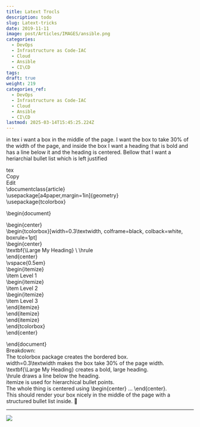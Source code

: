 ```yaml
---
title: Latext Trocls
description: todo
slug: Latext-tricks
date: 2019-11-11
image: post/Articles/IMAGES/ansible.png
categories:
  - DevOps
  - Infrastructure as Code-IAC
  - Cloud
  - Ansible
  - CI\CD
tags: 
draft: true
weight: 219
categories_ref:
  - DevOps
  - Infrastructure as Code-IAC
  - Cloud
  - Ansible
  - CI\CD
lastmod: 2025-03-14T15:45:25.224Z
---
```

in tex i want a box in the middle of the page. I want the box to take 30% of the width of the page, and inside the box I want a heading that is bold and has a line below it and the heading is centered. Bellow that I want a heriarchial bullet list which is left justified

tex\
Copy\
Edit\
\documentclass{article}\
\usepackage\[a4paper,margin=1in]{geometry}\
\usepackage{tcolorbox}

\begin{document}

\begin{center}\
\begin{tcolorbox}\[width=0.3\textwidth, colframe=black, colback=white, boxrule=1pt]\
\begin{center}\
\textbf{\Large My Heading} \ \hrule\
\end{center}\
\vspace{0.5em}\
\begin{itemize}\
\item Level 1\
\begin{itemize}\
\item Level 2\
\begin{itemize}\
\item Level 3\
\end{itemize}\
\end{itemize}\
\end{itemize}\
\end{tcolorbox}\
\end{center}

\end{document}\
Breakdown:\
The tcolorbox package creates the bordered box.\
width=0.3\textwidth makes the box take 30% of the page width.\
\textbf{\Large My Heading} creates a bold, large heading.\
\hrule draws a line below the heading.\
itemize is used for hierarchical bullet points.\
The whole thing is centered using \begin{center} ... \end{center}.\
This should render your box nicely in the middle of the page with a structured bullet list inside. 🚀

***

![](/post/Articles/_new8/Latex%20Tricks/Pasted%20image%2020250211152327.png)
